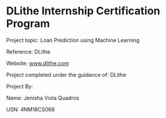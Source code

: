 # DLithe Internship Certification Program

Project topic: Loan Prediction using Machine Learning

Reference: DLithe

Website: www.dlithe.com

Project completed under the guidance of: DLithe


Project By:

Name: Jenisha Viola Quadros

USN: 4NM18CS068




